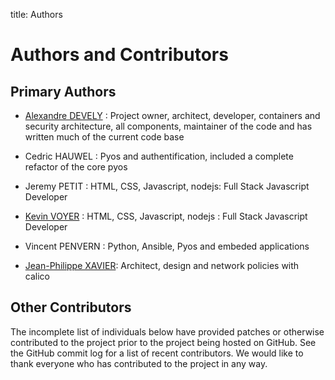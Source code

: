 title: Authors

# Authors and Contributors

## Primary Authors

* [Alexandre DEVELY](https://github.com/koumoula) :
Project owner, architect, developer, containers and security architecture, all components, maintainer of the code and has written much of the current code base

* Cedric HAUWEL : Pyos and authentification, included a complete refactor of the core pyos

* Jeremy PETIT :
HTML, CSS, Javascript, nodejs: Full Stack Javascript Developer

* [Kevin VOYER](https://github.com/kecsou) : 
HTML, CSS, Javascript, nodejs : Full Stack Javascript Developer

* Vincent PENVERN :
Python, Ansible, Pyos and embeded applications 

* [Jean-Philippe XAVIER](https://github.com/jpxavier-oio):
Architect, design and network policies with calico

## Other Contributors

The incomplete list of individuals below have provided patches or otherwise
contributed to the project prior to the project being hosted on GitHub. See the
GitHub commit log for a list of recent contributors. We would like to thank
everyone who has contributed to the project in any way.


